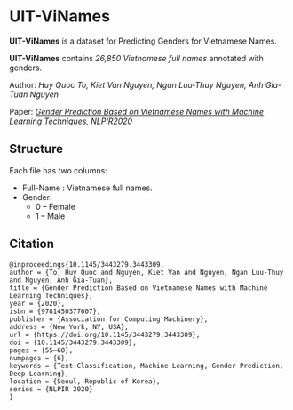 # UIT-ViNames
**UIT-ViNames** is a dataset for Predicting Genders for Vietnamese Names.

**UIT-ViNames** contains *26,850 Vietnamese full names* annotated with genders.

Author: *Huy Quoc To, Kiet Van Nguyen, Ngan Luu-Thuy Nguyen, Anh Gia-Tuan Nguyen*

Paper: *[Gender Prediction Based on Vietnamese Names with Machine Learning Techniques, NLPIR2020](https://dl.acm.org/doi/10.1145/3443279.3443309)*

## Structure
Each file has two columns: 
- Full-Name : Vietnamese full names.
- Gender:
  - 0 – Female 
  - 1 – Male 


## Citation
```
@inproceedings{10.1145/3443279.3443309,
author = {To, Huy Quoc and Nguyen, Kiet Van and Nguyen, Ngan Luu-Thuy and Nguyen, Anh Gia-Tuan},
title = {Gender Prediction Based on Vietnamese Names with Machine Learning Techniques},
year = {2020},
isbn = {9781450377607},
publisher = {Association for Computing Machinery},
address = {New York, NY, USA},
url = {https://doi.org/10.1145/3443279.3443309},
doi = {10.1145/3443279.3443309},
pages = {55–60},
numpages = {6},
keywords = {Text Classification, Machine Learning, Gender Prediction, Deep Learning},
location = {Seoul, Republic of Korea},
series = {NLPIR 2020}
}
```
